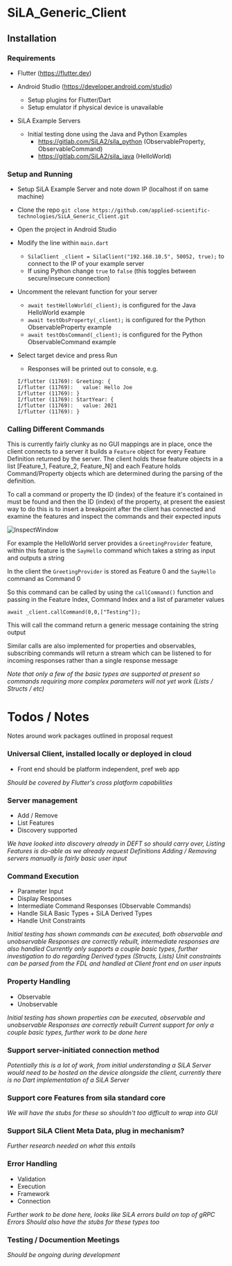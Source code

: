# SiLA_Generic_Client

## Installation 

### Requirements

- Flutter (https://flutter.dev)

- Android Studio (https://developer.android.com/studio) 
  - Setup plugins for Flutter/Dart
  - Setup emulator if physical device is unavailable
  
- SiLA Example Servers
  - Initial testing done using the Java and Python Examples
    - https://gitlab.com/SiLA2/sila_python (ObservableProperty, ObservableCommand)
    - https://gitlab.com/SiLA2/sila_java (HelloWorld)

### Setup and Running

- Setup SiLA Example Server and note down IP (localhost if on same machine)

- Clone the repo `git clone https://github.com/applied-scientific-technologies/SiLA_Generic_Client.git`
- Open the project in Android Studio
- Modify the line within `main.dart`
   - `SilaClient _client = SilaClient("192.168.10.5", 50052, true);` to connect to the IP of your example server
   - If using Python change `true` to `false` (this toggles between secure/insecure connection)
- Uncomment the relevant function for your server
  - `await testHelloWorld(_client);` is configured for the Java HelloWorld example
  - `await testObsProperty(_client);` is configured for the Python ObservableProperty example
  - `await testObsCommand(_client);` is configured for the Python ObservableCommand example
   
- Select target device and press Run
  - Responses will be printed out to console, e.g.
  
  ```
  I/flutter (11769): Greeting: {
  I/flutter (11769):   value: Hello Joe
  I/flutter (11769): }
  I/flutter (11769): StartYear: {
  I/flutter (11769):   value: 2021
  I/flutter (11769): }
  ```
  
### Calling Different Commands

This is currently fairly clunky as no GUI mappings are in place, once the client connects to a server it builds a `Feature` object for every Feature Definition returned
by the server. The client holds these feature objects in a list [Feature_1, Feature_2, Feature_N] and each Feature holds Command/Property objects which are determined during 
the parsing of the definition.

To call a command or property the ID (index) of the feature it's contained in must be found and then the ID (index) of the property, at present the easiest way to do this is to
insert a breakpoint after the client has connected and examine the features and inspect the commands and their expected inputs

![InspectWindow](https://user-images.githubusercontent.com/971940/114873314-116e7f00-9df3-11eb-9125-95df041e934a.png)

For example the HelloWorld server provides a `GreetingProvider` feature, within this feature is the `SayHello` command which takes a string as input and outputs a string

In the client the `GreetingProvider` is stored as Feature 0 and the `SayHello` command as Command 0

So this command can be called by using the `callCommand()` function and passing in the Feature Index, Command Index and a list of parameter values

`await _client.callCommand(0,0,["Testing"]);`

This will call the command return a generic message containing the string output

Similar calls are also implemented for properties and observables, subscribing commands will return a stream which can be listened to for incoming responses rather than a single response message

*Note that only a few of the basic types are supported at present so commands requiring more complex parameters will not yet work (Lists / Structs / etc)*


# Todos / Notes

Notes around work packages outlined in proposal request

### Universal Client, installed locally or deployed in cloud
  - Front end should be platform independent, pref web app

*Should be covered by Flutter's cross platform capabilities*

### Server management
  - Add / Remove
  - List Features
  - Discovery supported

*We have looked into discovery already in DEFT so should carry over, Listing Features is do-able as we already request Definitions*
*Adding / Removing servers manually is fairly basic user input*  


### Command Execution
  - Parameter Input
  - Display Responses
  - Intermediate Command Responses (Observable Commands)
  - Handle SiLA Basic Types + SiLA Derived Types
  - Handle Unit Constraints 

*Initial testing has shown commands can be executed, both observable and unobservable*
*Responses are correctly rebuilt, intermediate responses are also handled*
*Currently only supports a couple basic types, further investigation to do regarding Derived types (Structs, Lists)*
*Unit constraints can be parsed from the FDL and handled at Client front end on user inputs*

### Property Handling
  - Observable 
  - Unobservable

*Initial testing has shown properties can be executed, observable and unobservable*
*Responses are correctly rebuilt*
*Current support for only a couple basic types, further work to be done here*

### Support server-initiated connection method

*Potentially this is a lot of work, from initial understanding a SiLA Server would need to be hosted on the device*
*alongside the client, currently there is no Dart implementation of a SiLA Server*

### Support core Features from sila standard core 

*We will have the stubs for these so shouldn't too difficult to wrap into GUI*

### Support SiLA Client Meta Data, plug in mechanism?

*Further research needed on what this entails*

### Error Handling
  - Validation
  - Execution
  - Framework
  - Connection

*Further work to be done here, looks like SiLA errors build on top of gRPC Errors*
*Should also have the stubs for these types too*

### Testing / Documention Meetings

*Should be ongoing during development*
